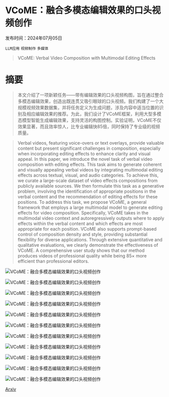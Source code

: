 # VCoME：融合多模态编辑效果的口头视频创作

发布时间：2024年07月05日

`LLM应用` `视频制作` `多媒体`

> VCoME: Verbal Video Composition with Multimodal Editing Effects

# 摘要

> 本文介绍了一项新颖任务——带有编辑效果的口头视频构图，旨在通过整合多模态编辑效果，创造出既连贯又吸引眼球的口头视频。我们构建了一个大规模视频效果数据集，并将任务定义为生成问题，涉及内容中适当位置的识别及相应编辑效果的推荐。为此，我们设计了VCoME框架，利用大型多模态模型智能生成编辑效果，支持灵活的构图控制。实验证明，VCoME不仅效果显著，而且效率惊人，比专业编辑快85倍，同时保持了专业级的视频质量。

> Verbal videos, featuring voice-overs or text overlays, provide valuable content but present significant challenges in composition, especially when incorporating editing effects to enhance clarity and visual appeal. In this paper, we introduce the novel task of verbal video composition with editing effects. This task aims to generate coherent and visually appealing verbal videos by integrating multimodal editing effects across textual, visual, and audio categories. To achieve this, we curate a large-scale dataset of video effects compositions from publicly available sources. We then formulate this task as a generative problem, involving the identification of appropriate positions in the verbal content and the recommendation of editing effects for these positions. To address this task, we propose VCoME, a general framework that employs a large multimodal model to generate editing effects for video composition. Specifically, VCoME takes in the multimodal video context and autoregressively outputs where to apply effects within the verbal content and which effects are most appropriate for each position. VCoME also supports prompt-based control of composition density and style, providing substantial flexibility for diverse applications. Through extensive quantitative and qualitative evaluations, we clearly demonstrate the effectiveness of VCoME. A comprehensive user study shows that our method produces videos of professional quality while being 85$\times$ more efficient than professional editors.

![VCoME：融合多模态编辑效果的口头视频创作](../../../paper_images/2407.04697/x1.png)

![VCoME：融合多模态编辑效果的口头视频创作](../../../paper_images/2407.04697/x2.png)

![VCoME：融合多模态编辑效果的口头视频创作](../../../paper_images/2407.04697/x3.png)

![VCoME：融合多模态编辑效果的口头视频创作](../../../paper_images/2407.04697/x4.png)

![VCoME：融合多模态编辑效果的口头视频创作](../../../paper_images/2407.04697/x5.png)

![VCoME：融合多模态编辑效果的口头视频创作](../../../paper_images/2407.04697/x6.png)

![VCoME：融合多模态编辑效果的口头视频创作](../../../paper_images/2407.04697/effect_show.png)

![VCoME：融合多模态编辑效果的口头视频创作](../../../paper_images/2407.04697/x7.png)

![VCoME：融合多模态编辑效果的口头视频创作](../../../paper_images/2407.04697/x8.png)

![VCoME：融合多模态编辑效果的口头视频创作](../../../paper_images/2407.04697/x9.png)

![VCoME：融合多模态编辑效果的口头视频创作](../../../paper_images/2407.04697/x10.png)

[Arxiv](https://arxiv.org/abs/2407.04697)